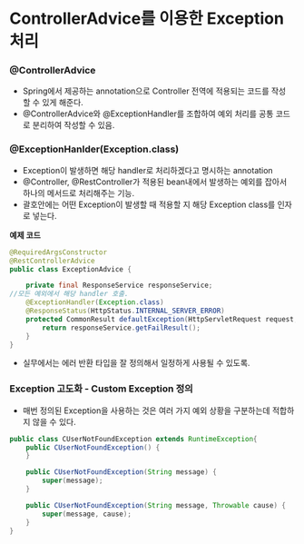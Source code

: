 # ControllerAdvice를 이용한 Exception 처리

### @ControllerAdvice

- Spring에서 제공하는 annotation으로 Controller 전역에 적용되는 코드를 작성 할 수 있게 해준다.
- @ControllerAdvice와 @ExceptionHandler를 조합하여 예외 처리를 공통 코드로 분리하여 작성할 수 있음.

### @ExceptionHanlder(Exception.class)

- Exception이 발생하면 해당 handler로 처리하겠다고 명시하는 annotation
- @Controller, @RestController가 적용된 bean내에서 발생하는 예외를 잡아서 하나의 메서드로 처리해주는 기능.
- 괄호안에는 어떤 Exception이 발생할 때 적용할 지 해당 Exception class를 인자로 넣는다.

**예제 코드**

```java
@RequiredArgsConstructor
@RestControllerAdvice
public class ExceptionAdvice {

    private final ResponseService responseService;
//모든 예외에서 해당 handler 호출.
    @ExceptionHandler(Exception.class) 
    @ResponseStatus(HttpStatus.INTERNAL_SERVER_ERROR)
    protected CommonResult defaultException(HttpServletRequest request, Exception e) {
        return responseService.getFailResult();
    }
}
```

- 실무에서는 에러 반환 타입을 잘 정의해서 일정하게 사용될 수 있도록.

### Exception 고도화 - Custom Exception 정의

- 매번 정의된 Exception을 사용하는 것은 여러 가지 예외 상황을 구분하는데 적합하지 않을 수 있다.

```java
public class CUserNotFoundException extends RuntimeException{
    public CUserNotFoundException() {
    }

    public CUserNotFoundException(String message) {
        super(message);
    }

    public CUserNotFoundException(String message, Throwable cause) {
        super(message, cause);
    }
}
```